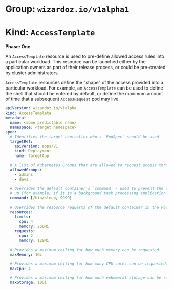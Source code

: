 # Group: `wizardoz.io/v1alpha1`
# Kind: `AccessTemplate`

**Phase: One**

An `AccessTemplate` resource is used to pre-define allowed access rules into a particular workload. This resource can be launched either by the application owners as part of their release process, or could be pre-created by cluster administrators.

`AccessTemplate` resources define the "shape" of the access provided into a particular workload. For example, an `AccessTemplate` can be used to define the shell that should be entered by default, or define the maximum amount of time that a subsequent `AccessRequest` pod may live.

```yaml
apiVersion: wizardoz.io/v1alpha
kind: AccessTemplate
metadata:
  name: <some predictable name>
  namespace: <target namespace>
spec:
  # Identifies the target controller who's `PodSpec` should be used
  targetRef:
    apiVersion: apps/v1
    kind: Deployment
    name: targetApp

  # A list of Kubernetes Groups that are allowed to request access through this template.
  allowedGroups:
    - admins
    - devs

  # Overrides the default container's `command` - used to prevent the core application from starting
  # up (for example, if it is a background task processing application instead of a web service).
  command: [/bin/sleep, 9999]

  # Overrides the resource requests of the default container in the PodSpec.
  resources:
    limits:
      cpu: 4
      memory: 256Mi
    requests:
      cpu: 2
      memory: 128Mi

  # Provides a maximum ceiling for how much memory can be requested.
  maxMemory: 1Gi

  # Provides a maximum ceiling for how many CPU cores can be requested.
  maxCpu: 4

  # Provides a maximum ceiling for how much ephemeral storage can be requested
  maxStorage: 10Gi
```
